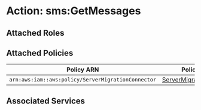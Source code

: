 # Action: sms:GetMessages

## Attached Roles

## Attached Policies

| Policy ARN | Policy Name |
|------------|-------------|
| `arn:aws:iam::aws:policy/ServerMigrationConnector` | [ServerMigrationConnector](../policies.md#servermigrationconnector) |

## Associated Services

